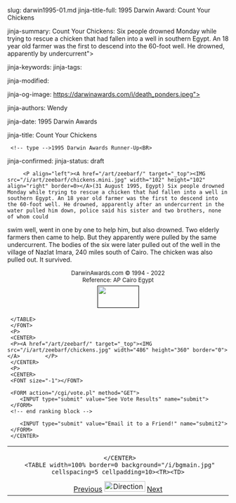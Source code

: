 slug: darwin1995-01.md
jinja-title-full: 1995 Darwin Award: Count Your Chickens

jinja-summary: Count Your Chickens: Six people drowned Monday while trying to rescue a chicken that had fallen into a well in southern Egypt. An 18 year old farmer was the first to descend into the 60-foot well. He drowned, apparently by undercurrent">

jinja-keywords:
jinja-tags:

jinja-modified:

jinja-og-image: https://darwinawards.com/i/death_ponders.jpeg">

jinja-authors: Wendy

jinja-date: 1995 Darwin Awards


jinja-title: Count Your Chickens

	 <!-- type -->1995 Darwin Awards Runner-Up<BR>
	
jinja-confirmed:
jinja-status: draft

		 <P align="left"><A href="/art/zeebarf/" target="_top"><IMG src="/i/art/zeebarf/chickens.mini.jpg" width="102" height="102" align="right" border=0></A>(31 August 1995, Egypt) Six people drowned Monday while trying to rescue a chicken that had fallen into a well in southern Egypt. An 18 year old farmer was the first to descend into the 60-foot well. He drowned, apparently after an undercurrent in the water pulled him down, police said his sister and two brothers, none of whom could
swim well, went in one by one to help him, but also drowned. Two elderly farmers then came to help. But they apparently were pulled by the same undercurrent. The bodies of the six were later pulled out of the well in the village of Nazlat Imara, 240 miles south of Cairo. The chicken was also pulled out. It survived.
		 <P>
		 <CENTER>
		 <P><FONT size="-1">DarwinAwards.com &copy; 1994 - 2022<BR>
		Reference: AP Cairo Egypt<BR>
		 <A href="/cgi/redirect.pl?http://ramhurl.film.com/smildemohurl.ram?file=filmcom/darwin/chicken.smi"><IMG src="/i/realaudio.gif" width="93" height="49" border="1" vspace="5" hspace="5"></A></FONT></P>
		 </CENTER>
		 </TD>
	 </TR>

	 </TABLE>
	 </FONT>
	 <P>
	 <CENTER>
	 <P><A href="/art/zeebarf/" target="_top"><IMG src="/i/art/zeebarf/chickens.jpg" width="486" height="360" border="0"></A>		 </P>
	 </CENTER>
	 <P>
	 <CENTER>
	 <FONT size="-1"></FONT>
<!-- begin ranking block -->
	 <FORM action="/cgi/vote.pl" method="GET">
		<INPUT type="submit" value="See Vote Results" name="submit">
	 </FORM>
	 <!-- end ranking block -->

<!-- formerly email_a_friend pl -->

		<INPUT type="submit" value="Email it to a Friend!" name="submit2">
	 </FORM>
	 </CENTER>
</CENTER>
</TD></TR></TABLE>
<TABLE width=100% border=0 cellspacing=5 cellpadding=10>

<TR valign="top">
	<TD colspan="2">
	 <P>
	 <CENTER>

	 </CENTER>
	 <TABLE width=100% border=0 background="/i/bgmain.jpg" cellspacing=5 cellpadding=10><TR><TD>
<CENTER>
<A href="darwin1994-29.html">Previous</A> <IMG src="/i/arrowani.gif" width="93" height="24" border="0" alt="Directions"> <A href="darwin1995-02.html">Next</A>
</CENTER></H2>
</CENTER>

<!--#include file=nav_1995.html -->



